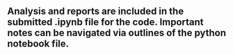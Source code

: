 ## Analysis and reports are included in the submitted .ipynb file for the code. Important notes can be navigated via outlines of the python notebook file.